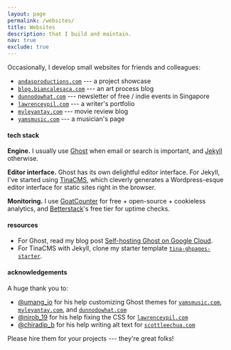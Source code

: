 ```yaml
---
layout: page
permalink: /websites/
title: Websites
description: that I build and maintain.
nav: true
exclude: true
---
```


Occasionally, I develop small websites for friends and colleagues:

- [`andasproductions.com`](https://andasproductions.com) --- a project showcase
- [`blog.biancalesaca.com`](https://blog.biancalesaca.com) --- an art process blog
- [`dunnodowhat.com`](https://dunnodowhat.com) --- newsletter of free / indie events in Singapore
- [`lawrenceypil.com`](https://lawrenceypil.com) --- a writer's portfolio
- [`myleyantay.com`](https://myleyantay.com) --- movie review blog
- [`yamsmusic.com`](https://yamsmusic.com) --- a musician's page

#### tech stack

**Engine.** I usually use [Ghost](https://ghost.org/) when email or search is important, and [Jekyll](https://jekyllrb.com/) otherwise.

**Editor interface.** Ghost has its own delightful editor interface. For Jekyll, I've started using [TinaCMS](https://tina.io/), which cleverly generates a Wordpress-esque editor interface for static sites right in the browser.

**Monitoring.** I use [GoatCounter](https://www.goatcounter.com/) for free + open-source + cookieless analytics, and [Betterstack](https://betterstack.com/)'s free tier for uptime checks.

#### resources

- For Ghost, read my blog post [Self-hosting Ghost on Google Cloud](/blog/self-hosting-ghost-on-google-cloud).
- For TinaCMS with Jekyll, clone my starter template [`tina-ghpages-starter`](https://github.com/scottleechua/tina-ghpages-starter).

#### acknowledgements

A huge thank you to:

- [@umang_io](https://www.fiverr.com/umang_io) for his help customizing Ghost themes for [`yamsmusic.com`](https://yamsmusic.com), [`myleyantay.com`](https://myleyantay.com), and [`dunnodowhat.com`](https://dunnodowhat.com)
- [@nirob_19](https://www.fiverr.com/nirob_19) for his help fixing the CSS for [`lawrenceypil.com`](https://lawrenceypil.com)
- [@chiradip_b](https://www.fiverr.com/chiradip_b) for his help writing alt text for [`scottleechua.com`](/)

Please hire them for your projects --- they're great folks!